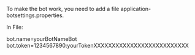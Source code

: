 To make the bot work, you need to add a file application-botsettings.properties. 

In File:

bot.name=yourBotNameBot
bot.token=1234567890:yourTokenXXXXXXXXXXXXXXXXXXXXXXXXXX
